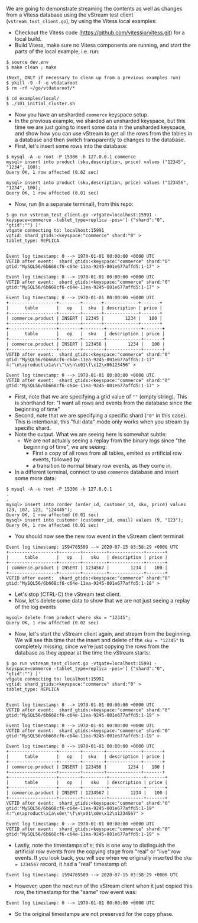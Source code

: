 We are going to demonstrate streaming the contents as well as changes
from a Vitess database using the vStream test client 
(`vstream_test_client.go`), by using the Vitess local examples:

  - Checkout the Vitess code (https://github.com/vitessio/vitess.git) for 
    a local build.
  - Build Vitess, make sure no Vitess components are running, and start 
the parts of the local example, i.e. run:

```
$ source dev.env
$ make clean ; make

(Next, ONLY if necessary to clean up from a previous examples run)
$ pkill -9 -f -e vtdataroot
$ rm -rf ~/go/vtdataroot/*

$ cd examples/local/
$ ./101_initial_cluster.sh
```

  - Now you have an unsharded `commerce` keyspace setup.
  - In the previous example, we sharded an unsharded keyspace, but this
time we are just going to insert some data in the unsharded keyspace,
and show how you can use vStream to get all the rows from the tables 
in a database and then switch transparently to changes to the database.
  - First, let's insert some rows into the database:

```
$ mysql -A -u root -P 15306 -h 127.0.0.1 commerce
mysql> insert into product (sku,description, price) values ("12345", "1234", 100);
Query OK, 1 row affected (0.02 sec)

mysql> insert into product (sku,description, price) values ("123456", "1234", 100);
Query OK, 1 row affected (0.01 sec)
```

  - Now, run (in a separate terminal), from this repo:

```
$ go run vstream_test_client.go -vtgate=localhost:15991 -keyspace=commerce -tablet_type=replica -pos='[ {"shard":"0", "gtid":""} ]'
vtgate connecting to: localhost:15991
vgtid: shard_gtids:<keyspace:"commerce" shard:"0" > 
tablet_type: REPLICA


Event log timestamp: 0 --> 1970-01-01 00:00:00 +0000 UTC
VGTID after event:  shard_gtids:<keyspace:"commerce" shard:"0" gtid:"MySQL56/6b668cf6-c64e-11ea-9245-001e677affd5:1-17" > 

Event log timestamp: 0 --> 1970-01-01 00:00:00 +0000 UTC
VGTID after event:  shard_gtids:<keyspace:"commerce" shard:"0" gtid:"MySQL56/6b668cf6-c64e-11ea-9245-001e677affd5:1-17" > 

Event log timestamp: 0 --> 1970-01-01 00:00:00 +0000 UTC
+------------------+--------+-------+-------------+-------+
|      table       |   op   |  sku  | description | price |
+------------------+--------+-------+-------------+-------+
| commerce.product | INSERT | 12345 |        1234 |   100 |
+------------------+--------+-------+-------------+-------+
+------------------+--------+--------+-------------+-------+
|      table       |   op   |  sku   | description | price |
+------------------+--------+--------+-------------+-------+
| commerce.product | INSERT | 123456 |        1234 |   100 |
+------------------+--------+--------+-------------+-------+
VGTID after event:  shard_gtids:<keyspace:"commerce" shard:"0" gtid:"MySQL56/6b668cf6-c64e-11ea-9245-001e677affd5:1-17" 4:"\n\aproduct\x1a\r\"\v\n\x01\f\x12\x06123456" > 

Event log timestamp: 0 --> 1970-01-01 00:00:00 +0000 UTC
VGTID after event:  shard_gtids:<keyspace:"commerce" shard:"0" gtid:"MySQL56/6b668cf6-c64e-11ea-9245-001e677affd5:1-17" > 
```

  - First, note that we are specifying a gtid value of `""` (empty string).
This is shorthand for: "I want all rows and events from the database since
the beginning of time"
  - Second, note that we are specifying a specific shard (`"0"` in this case).
This is intentional, this "full data" mode only works when you stream by
specific shard.
  - Note the output. What we are seeing here is somewhat subtle:
    - We are not actually seeing a replay from the binary logs since 
"the beginning of time", we are seeing:
      - First a copy of all rows from all tables, emited as artificial row
events, followed by
      - a transition to normal binary row events, as they come in.
  - In a different terminal, connect to use `commerce` database and insert some more data:

```
$ mysql -A -u root -P 15306 -h 127.0.0.1
.
.
mysql> insert into corder (order_id, customer_id, sku, price) values (23, 107, 123, "124445");
Query OK, 1 row affected (0.01 sec)
mysql> insert into customer (customer_id, email) values (9, "123");
Query OK, 1 row affected (0.01 sec)
```

  - You should now see the new row event in the vStream client terminal:

```
Event log timestamp: 1594785509 --> 2020-07-15 03:58:29 +0000 UTC
+------------------+--------+---------+-------------+-------+
|      table       |   op   |   sku   | description | price |
+------------------+--------+---------+-------------+-------+
| commerce.product | INSERT | 1234567 |        1234 |   100 |
+------------------+--------+---------+-------------+-------+
VGTID after event:  shard_gtids:<keyspace:"commerce" shard:"0" gtid:"MySQL56/6b668cf6-c64e-11ea-9245-001e677affd5:1-18" > 
```

  - Let's stop (CTRL-C) the vStream test client.
  - Now, let's delete some data to show that we are not just seeing
a replay of the log events

```
mysql> delete from product where sku = "12345";
Query OK, 1 row affected (0.02 sec)
```

  - Now, let's start the vStream client again, and stream from the beginning.
We will see this time that the insert and delete of the `sku = "12345"` is
completely missing, since we're just copying the rows from the database as
they appear at the time the vStream starts:

```
$ go run vstream_test_client.go -vtgate=localhost:15991 -keyspace=commerce -tablet_type=replica -pos='[ {"shard":"0", "gtid":""} ]'
vtgate connecting to: localhost:15991
vgtid: shard_gtids:<keyspace:"commerce" shard:"0" > 
tablet_type: REPLICA


Event log timestamp: 0 --> 1970-01-01 00:00:00 +0000 UTC
VGTID after event:  shard_gtids:<keyspace:"commerce" shard:"0" gtid:"MySQL56/6b668cf6-c64e-11ea-9245-001e677affd5:1-19" > 

Event log timestamp: 0 --> 1970-01-01 00:00:00 +0000 UTC
VGTID after event:  shard_gtids:<keyspace:"commerce" shard:"0" gtid:"MySQL56/6b668cf6-c64e-11ea-9245-001e677affd5:1-19" > 

Event log timestamp: 0 --> 1970-01-01 00:00:00 +0000 UTC
+------------------+--------+--------+-------------+-------+
|      table       |   op   |  sku   | description | price |
+------------------+--------+--------+-------------+-------+
| commerce.product | INSERT | 123456 |        1234 |   100 |
+------------------+--------+--------+-------------+-------+
+------------------+--------+---------+-------------+-------+
|      table       |   op   |   sku   | description | price |
+------------------+--------+---------+-------------+-------+
| commerce.product | INSERT | 1234567 |        1234 |   100 |
+------------------+--------+---------+-------------+-------+
VGTID after event:  shard_gtids:<keyspace:"commerce" shard:"0" gtid:"MySQL56/6b668cf6-c64e-11ea-9245-001e677affd5:1-19" 4:"\n\aproduct\x1a\x0e\"\f\n\x01\x0e\x12\a1234567" > 

Event log timestamp: 0 --> 1970-01-01 00:00:00 +0000 UTC
VGTID after event:  shard_gtids:<keyspace:"commerce" shard:"0" gtid:"MySQL56/6b668cf6-c64e-11ea-9245-001e677affd5:1-19" >
```

  - Lastly, note the timestamps of `0`; this is one way to distinguish
the artificial row events from the copying stage from "real" or "live"
row events. If you look back, you will see when we originally inserted
the `sku = 1234567` record, it had a "real" timestamp of:

```
Event log timestamp: 1594785509 --> 2020-07-15 03:58:29 +0000 UTC
```

  - However, upon the next run of the vStream client when it just copied
this row, the timestamp for the "same" row event was:

```
Event log timestamp: 0 --> 1970-01-01 00:00:00 +0000 UTC
```

  - So the original timestamps are not preserved for the copy phase.


